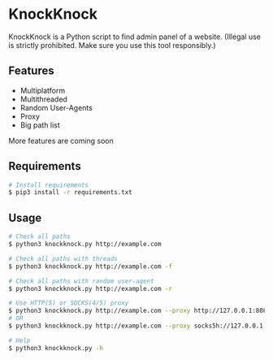 # KnockKnock
KnockKnock is a Python script to find admin panel of a website. (Illegal use is strictly prohibited. Make sure you use this tool responsibly.)

## Features
- Multiplatform
- Multithreaded
- Random User-Agents
- Proxy
- Big path list

More features are coming soon

## Requirements
```bash
# Install requirements
$ pip3 install -r requirements.txt
```

## Usage
```bash
# Check all paths
$ python3 knockknock.py http://example.com

# Check all paths with threads
$ python3 knockknock.py http://example.com -f

# Check all paths with random user-agent
$ python3 knockknock.py http://example.com -r

# Use HTTP(S) or SOCKS(4/5) proxy
$ python3 knockknock.py http://example.com --proxy http://127.0.0.1:8080
# OR
$ python3 knockknock.py http://example.com --proxy socks5h://127.0.0.1:8080

# Help
$ python3 knockknock.py -h
```